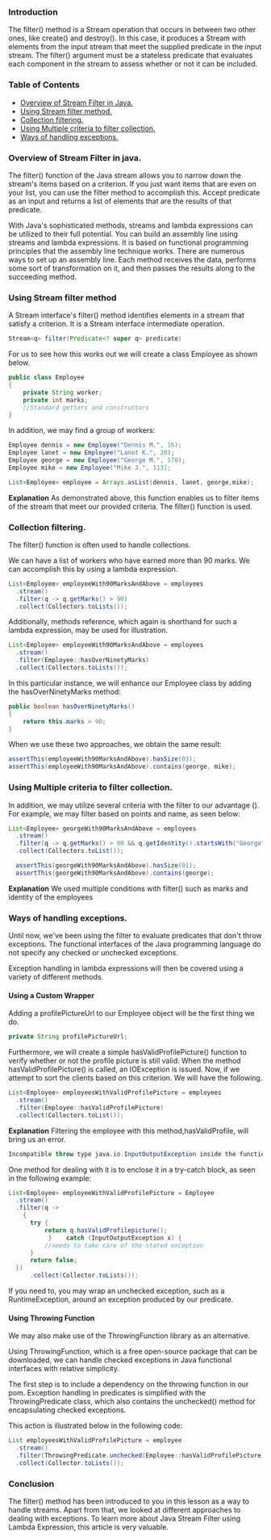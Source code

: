 ### Introduction
The filter() method is a Stream operation that occurs in between two other ones, like create() and destroy(). In this case, it produces a Stream with elements from the input stream that meet the supplied predicate in the input stream. The filter() argument must be a stateless predicate that evaluates each component in the stream to assess whether or not it can be included.

### Table of Contents
- [Overview of Stream Filter in Java.](#overview-of-stream-filter-in-java)
- [Using Stream filter method.](#using-stream-filter-method)
- [Collection filtering.](#collection-filtering)
- [Using Multiple criteria to filter collection.](#using-multiple-criteria-to-filter-collection)
- [Ways of handling exceptions.](#ways-of-handling-exceptions)

### Overview of Stream Filter in java.
The filter() function of the Java stream allows you to narrow down the stream's items based on a criterion. If you just want items that are even on your list, you can use the filter method to accomplish this. Accept predicate as an input and returns a list of elements that are the results of that predicate.

With Java's sophisticated methods, streams and lambda expressions can be utilized to their full potential. You can build an assembly line using streams and lambda expressions. It is based on functional programming principles that the assembly line technique works. There are numerous ways to set up an assembly line. Each method receives the data, performs some sort of transformation on it, and then passes the results along to the succeeding method.

### Using Stream filter method
A Stream interface's filter() method identifies elements in a stream that satisfy a criterion. It is a Stream interface intermediate operation.

```Java
Stream<q> filter(Predicate<? super q> predicate)
```
For us to see how this works out we will create a class Employee as shown below.

```Java
public class Employee 
{
    private String worker;
    private int marks;
    //Standard getters and constructors
}
```
In addition, we may find a group of workers:

```Java
Employee dennis = new Employee("Dennis M.", 16);
Employee lanet = new Employee("Lanet K.", 20);
Employee george = new Employee("George M.", 170);
Employee mike = new Employee("Mike J.", 113);

List<Employee> employee = Arrays.asList(dennis, lanet, george,mike); 

```
**Explanation**
As demonstrated above, this function enables us to filter items of the stream that meet our provided criteria. The filter() function is used.

### Collection filtering.
The filter() function is often used to handle collections.

We can have a list of workers who have earned more than 90 marks. We can accomplish this by using a lambda expression.

```Java
List<Employee> employeeWith90MarksAndAbove = employees
  .stream()
  .filter(q -> q.getMarks() > 90)
  .collect(Collectors.toLists());
```
Additionally, methods reference, which again is shorthand for such a lambda expression, may be used for illustration.

```Java
List<Employee> employeeWith90MarksAndAbove = employees
  .stream()
  .filter(Employee::hasOverNinetyMarks)
  .collect(Collectors.toLists());
```
In this particular instance, we will enhance our Employee class by adding the hasOverNinetyMarks method:

```Java
public boolean hasOverNinetyMarks() 
{
    return this.marks > 90;
}
```
When we use these two approaches, we obtain the same result:

```Java
assertThis(employeeWith90MarksAndAbove).hasSize(03);
assertThis(employeeWith90MarksAndAbove).contains(george, mike);
```

### Using Multiple criteria to filter collection.
In addition, we may utilize several criteria with the filter to our advantage (). For example, we may filter based on points and name, as seen below:

```Java
List<Employee> georgeWith90MarksAndAbove = employees
  .stream()
  .filter(q -> q.getMarks() > 90 && q.getIdentity().startsWith("George"))
  .collect(Collectors.toList());

  assertThis(georgeWith90MarksAndAbove).hasSize(01);
  assertThis(georgeWith90MarksAndAbove).contains(george);
```
**Explanation**
We used multiple conditions with filter() such as marks and identity of the employees

### Ways of handling exceptions.
Until now, we've been using the filter to evaluate predicates that don't throw exceptions. The functional interfaces of the Java programming language do not specify any checked or unchecked exceptions.

Exception handling in lambda expressions will then be covered using a variety of different methods.

#### Using a Custom Wrapper
Adding a profilePictureUrl to our Employee object will be the first thing we do.

```Java
private String profilePictureUrl;
```
Furthermore, we will create a simple hasValidProfilePicture() function to verify whether or not the profile picture is still valid:
When the method hasValidProfilePicture() is called, an IOException is issued. Now, if we attempt to sort the clients based on this criterion. We will have the following.

```Java
List<Employee> employeesWithValidProfilePicture = employees
  .stream()
  .filter(Employee::hasValidProfilePicture)
  .collect(Collectors.toList());
```
**Explanation**
Filtering the employee with this method,hasValidProfile, will bring us an error.

```Java
Incompatible throw type java.io.InputOutputException inside the function phrase
```
One method for dealing with it is to enclose it in a try-catch block, as seen in the following example:

```Java
List<Employee> employeeWithValidProfilePicture = Employee
  .stream()
  .filter(q -> 
    {
      try {
          return q.hasValidProfilepicture();
           }    catch (InputOutputException x) {
          //needs to take care of the stated exception
      }
      return false;
  })
      .collect(Collector.toLists());
```
If you need to, you may wrap an unchecked exception, such as a RuntimeException, around an exception produced by our predicate.

#### Using Throwing Function
We may also make use of the ThrowingFunction library as an alternative.

Using ThrowingFunction, which is a free open-source package that can be downloaded, we can handle checked exceptions in Java functional interfaces with relative simplicity.

The first step is to include a dependency on the throwing function in our pom. Exception handling in predicates is simplified with the ThrowingPredicate class, which also contains the unchecked() method for encapsulating checked exceptions.

This action is illustrated below in the following code:

```Java
List employeesWithValidProfilePicture = employee
  .stream()
  .filter(ThrowingPredicate.unchecked(Employee::hasValidProfilePicture))
  .collect(Collector.toLists());
```

### Conclusion
The filter() method has been introduced to you in this lesson as a way to handle streams. Apart from that, we looked at different approaches to dealing with exceptions. To learn more about Java Stream Filter using Lambda Expression, this article is very valuable.